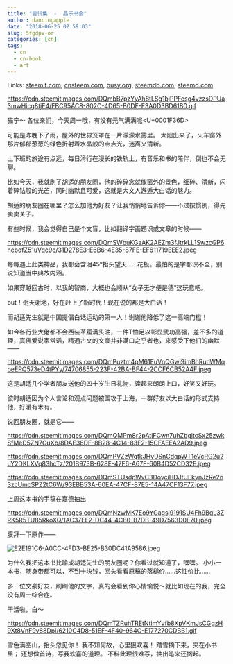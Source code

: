```yaml
---
title: "尝试集  -  品乐书会"
author: dancingapple
date: "2018-06-25 02:59:03"
slug: 5fgdpv-or
categories: [cn]
tags: 
  - cn
  - cn-book
  - art
---
```


Links: [steemit.com](https://steemit.com/cn/@dancingapple/5fgdpv-or), [cnsteem.com](https://cnsteem.com/cn/@dancingapple/5fgdpv-or), [busy.org](https://busy.org/cn/@dancingapple/5fgdpv-or), [steemdb.com](https://steemdb.com/cn/@dancingapple/5fgdpv-or), [steemd.com](https://steemd.com/cn/@dancingapple/5fgdpv-or)

https://cdn.steemitimages.com/DQmbB7pzYyAh8tLSg1bjPPFesg4vzzsDPUa3mwHicg8tjE4/FBC95AC8-802C-4D65-B0DF-F3A0D3BD61B0.gif

猫宁～
各位亲们，今天周一哦，有没有元气满满呢<U+0001F36D>

可能是昨晚下了雨，屋外的世界笼罩在一片濛濛水雾里。
太阳出来了，火车窗外那片郁郁葱葱的绿色折射着水晶般的点点光，迷离又清新。

上下班的旅途有点远，每日滑行在漫长的铁轨上，有音乐和书的陪伴，倒也不会无聊。

比如今天，我就刷了胡适的朋友圈，他的碎碎念就像窗外的景色，细碎、清新，闪着碎钻般的光芒，同时幽默且可爱，这就是大文人邂逅大白话的魅力。

胡适的朋友圈在哪里？怎么加他为好友？让我悄悄地告诉你——不过按惯例，得先卖卖关子。

有些时候，我会觉得自己是个文盲，比如翻译字画题识或文章的时候——

https://cdn.steemitimages.com/DQmSWbuKGaAK2AEZm3fJtrkLL1SwzcGP6ncbofZ51uVqc9c/31D278E3-E6B6-4E35-87FE-EF611719EEE2.jpeg

每每遇上此类神品，我都会含泪45°抬头望天……花板。最怕的是字都识不全，别说知道当中典故内涵。

如果穿越回古时，以我的智商，大概也会顺从“女子无才便是德”这玩意吧。

but！谢天谢地，好在赶上了新时代！现在说的都是大白话！

而胡适先生就是中国提倡白话运动的第一人！谢谢他降低了这一高端门槛！

如今各行业大佬都不会西装革履满头油，一件T恤足以彰显武功高强，差不多的道理，真佛爱说家常话，精通古文的文豪并非满口之乎者也，来感受下他们的幽默——

https://cdn.steemitimages.com/DQmPuztm4pM61EuVnQGwi9imBhRunWMqbeEPQ573eD4tPYy/74706855-223F-42BA-BF44-2CCF6CB52A4F.jpeg

这是胡适几个学者朋友送他的四十岁生日礼物，读起来朗朗上口，好笑又好玩。

彼时胡适因为个人言论和观点问题被围攻于上海，一群好友以大白话的形式支持他，好暖有木有。

说回朋友圈，就是它——

https://cdn.steemitimages.com/DQmQMPm8r2pAtjFCwn7uhZbgjtcSx25zwkSfMeD5ZN7GuXb/8DAE36DF-8B28-4C14-83F2-15CFAEEA2AD9.jpeg

https://cdn.steemitimages.com/DQmPVZzWqtkJHvDSnCdqpWT1eVcRG2u2uY2DKLXVq83hcTz/201B973B-628E-47F6-A67F-60B4D52CD32E.jpeg

https://cdn.steemitimages.com/DQmSTUsdpWvC3DoyciHDJtUEkynJzRe2n3zcUmcSPZ2tC6W/93EBB53A-60EA-47CF-87E5-14A47CF13F77.jpeg

上周这本书的手稿在嘉德拍出

https://cdn.steemitimages.com/DQmNzwMK7Eo9YGagsj9191SU4Fh9BqL3ZRK5R5TU85RkoXQ/1AC37EE2-DC44-4C80-B7DB-49D7563D0E70.jpeg

膜拜一下原作——

![E2E191C6-A0CC-4FD3-BE25-B30DC41A9586.jpeg](https://cdn.steemitimages.com/DQmcQD14qADEYufoPDoRxTwaRMzYd6xCNZ5QGBUBpGgJmrr/E2E191C6-A0CC-4FD3-BE25-B30DC41A9586.jpeg)

为什么我把这本书比喻成胡适先生的朋友圈呢？你看过就知道了，嘿嘿。
小小一本书，随身带都可以，不到十块钱，回头看看原稿的落槌价……这性价比……

多一位文豪好友，刷刷他的文字，真的会看到你心情愉悦～就比如现在的我，完全没有周一综合症。

干活啦，白～

https://cdn.steemitimages.com/DQmTZRuhTREtNtimYvfb8XpVKmJsCGgzH9Xt8VnF9v88Dpi/6210C4D8-51EF-4F40-964C-E177270CDBB1.gif

雪色满空山，抬头忽见你！
我不知何故，心里狠欢喜！
踏雪摘下来，夹在小书里；
还想做首诗，写我欢喜的道理。
不料此理很难写，抽出笔来还搁起。

